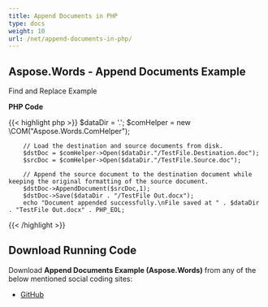 ```yaml
---
title: Append Documents in PHP
type: docs
weight: 10
url: /net/append-documents-in-php/
---
```


## Aspose.Words - Append Documents Example

Find and Replace Example

**PHP Code**

{{< highlight php >}}
        $dataDir = '.';
        $comHelper = new \COM("Aspose.Words.ComHelper");

        // Load the destination and source documents from disk.
        $dstDoc = $comHelper->Open($dataDir."/TestFile.Destination.doc");
        $srcDoc = $comHelper->Open($dataDir."/TestFile.Source.doc");

        // Append the source document to the destination document while keeping the original formatting of the source document.
        $dstDoc->AppendDocument($srcDoc,1);
        $dstDoc->Save($dataDir . "/TestFile Out.docx");
        echo "Document appended successfully.\nFile saved at " . $dataDir . "TestFile Out.docx" . PHP_EOL;
{{< /highlight >}}

## Download Running Code

Download **Append Documents Example (Aspose.Words)** from any of the below mentioned social coding sites:

- [GitHub](https://github.com/aspose-words/Aspose.Words-for-.NET/tree/master/Plugins/Aspose_Words_NET_for_PHP/src/aspose/words/quickstart)
